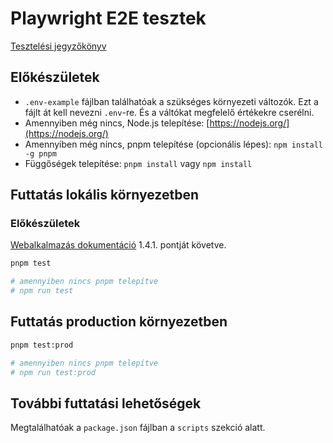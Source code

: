# Playwright E2E tesztek

[Tesztelési jegyzőkönyv](https://docs.google.com/spreadsheets/d/1b-or4NJnWaIDnzoBL1KeDcjVB5-IcsmRzyQjqHdfRU0/edit?usp=sharing)

## Előkészületek

- `.env-example` fájlban találhatóak a szükséges környezeti változók. Ezt a fájlt át kell nevezni `.env`-re. És a váltókat megfelelő értékekre cserélni.
- Amennyiben még nincs, Node.js telepítése: [https://nodejs.org/](https://nodejs.org/)
- Amennyiben még nincs, pnpm telepítése (opcionális lépes): `npm install -g pnpm`
- Függőségek telepítése: `pnpm install` vagy `npm install`

## Futtatás lokális környezetben

### Előkészületek

[Webalkalmazás dokumentáció](../web/README.md#141-előkészületek) 1.4.1. pontját követve.

```bash
pnpm test

# amennyiben nincs pnpm telepítve
# npm run test
```

## Futtatás production környezetben

```bash
pnpm test:prod

# amennyiben nincs pnpm telepítve
# npm run test:prod
```

## További futtatási lehetőségek

Megtalálhatóak a `package.json` fájlban a `scripts` szekció alatt.
